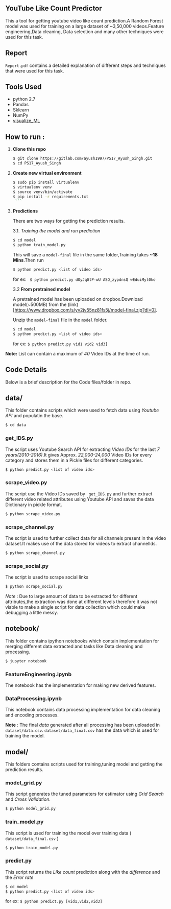 ## YouTube Like Count Predictor

This a tool for getting youtube video like count prediction.A Random Forest model was used for training on a large dataset of ~3,50,000 videos.Feature engineering,Data cleaning, Data selection and many other techniques were used for this task.

## Report

`Report.pdf` contains a detailed explanation of different steps and techniques that were used for this task.

## Tools Used

* python 2.7
* Pandas
* Sklearn
* NumPy
* [visualize_ML](https://github.com/ayush1997/visualize_ML)

## How to run :

1. **Clone this repo**

      ```sh
      $ git clone https://gitlab.com/ayush1997/PS17_Ayush_Singh.git
      $ cd PS17_Ayush_Singh
      ```
2. **Create new virtual environment**

      ```sh
      $ sudo pip install virtualenv
      $ virtualenv venv
      $ source venv/bin/activate
      $ pip install -r requirements.txt
       ```
3. **Predictions**

    There are two ways for getting the prediction results.

    3.1. *Training the model and run prediction*

    ```sh
    $ cd model
    $ python train_model.py
    ```

    This will save a `model-final` file in the same folder,Training takes **~18 Mins**.Then run

    ```sh
    $ python predict.py <list of video ids>
    ```
    for ex: ``` $ python predict.py dOyJqGtP-wU ASO_zypdnsQ wEduiMyl0ko```

    3.2 **From pretrained model**

    A pretrained model has been uploaded on dropbox.Download model(~500MB) from the (link)[https://www.dropbox.com/s/yv2jv55nz81fs5j/model-final.zip?dl=0].

     Unzip the `model-final` file in the `model` folder.
    ```sh
    $ cd model
    $ python predict.py <list of video ids>
    ```
    for ex: ``` $ python predict.py vid1 vid2 vid3] ```

**Note:** List can contain a maximum of *40* Video IDs at the time of run.      


## Code Details

Below is a brief description for the Code files/folder in repo.

## data/

This folder contains scripts which were used to fetch data using *Youtube API* and populatin the base.

```sh
$ cd data
```

### get_IDS.py

The script uses Youtube Search API for extracting *Video IDs* for the last *7 years(2010-2016)*.It gives Approx. *22,000-24,000* Video IDs for every category and stores them in a Pickle files for different categories.

```sh
$ python predict.py <list of video ids>
```
### scrape_video.py
The script use the Video IDs saved by ` get_IDS.py` and further extract different video related attributes using Youtube API and saves the data Dictionary in pickle format.

```sh
$ python scrape_video.py
```

### scrape_channel.py
The script is used to further collect data for all channels present in the video dataset.It makes use of the data stored for videos to extract channelIds.

```sh
$ python scrape_channel.py
```

### scrape_social.py
The script is used to scrape social links

```sh
$ python scrape_social.py
```
*Note* : Due to large amount of data to be extracted for different attributes,the extraction was done at different levels therefore it was not viable to make a single script for data collection which could make debugging a little messy.

## notebook/
This folder contains ipython notebooks which contain implementation for merging different data extracted and tasks like Data cleaning and processing.

```sh
$ jupyter notebook
```

### FeatureEngineering.ipynb
The notebook has the implementation for making new derived features.

### DataProcessing.ipynb
This notebook contains data processing implementation for data cleaning and encoding processes.


**Note** : The final *data* generated after all processing has been uploaded in `dataset/data.csv`. `dataset/data_final.csv` has the data which is used for training the model.

## model/

This folders contains scripts used for training,tuning model and getting the prediction results.
### model_grid.py
This script generates the tuned parameters for estimator using *Grid Search* and *Cross Validation*.

```sh
$ python model_grid.py
```

### train_model.py
This script is used for training the model over training data ( `dataset/data_final.csv` )

```sh
$ python train_model.py
```

### predict.py
This script returns the *Like count* prediction along with the *difference* and the *Error rate*
```sh
$ cd model
$ python predict.py <list of video ids>
```
for ex: ``` $ python predict.py [vid1,vid2,vid3] ```
